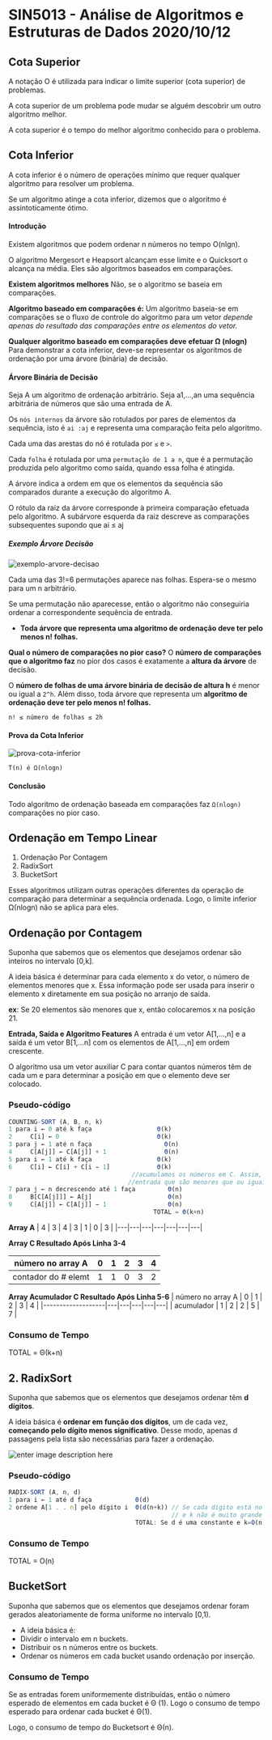 # SIN5013 - Análise de Algoritmos e Estruturas de Dados 2020/10/12

## Cota Superior 
A notação O é utilizada para indicar o limite superior (cota superior) de problemas.

A cota superior de um problema pode mudar se alguém descobrir um outro algoritmo melhor.

A cota superior é o tempo do melhor algoritmo conhecido para o problema.

## Cota Inferior
A cota inferior é o número de operações mínimo que requer qualquer algoritmo para resolver um problema.

Se um algoritmo atinge a cota inferior, dizemos que o algoritmo é assintoticamente ótimo.

#### Introdução 
Existem algoritmos que podem ordenar n números no tempo O(nlgn).

O algoritmo Mergesort e Heapsort alcançam esse limite e o Quicksort o alcança na média. Eles são algoritmos baseados em comparações.

**Existem algoritmos melhores**
Não, se o algoritmo se baseia em comparações.

**Algoritmo baseado em comparações é:**
Um algoritmo baseia-se em comparações se o fluxo de controle do algoritmo para um vetor *depende apenas do resultado das comparações entre os elementos do vetor.*

**Qualquer algoritmo baseado em comparações deve efetuar Ω (nlogn)**
Para demonstrar a cota inferior, deve-se representar os algoritmos de ordenação por uma árvore (binária) de decisão.

#### Árvore Binária de Decisão
Seja A um algoritmo de ordenação arbitrário. Seja a1,...,an  uma sequência arbitrária de  números que são uma entrada de A.

Os `nós internos` da árvore são rotulados por pares de elementos da sequência, isto é `ai :aj` e representa uma comparação feita pelo algoritmo.

Cada uma das arestas do nó é rotulada por `≤` e `>`.

Cada `folha` é rotulada por uma `permutação de 1 a n`, que é a permutação produzida pelo algoritmo como saída, quando essa folha é atingida.

A árvore indica a ordem em que os elementos da sequência são comparados durante a execução do algoritmo A.
 
O rótulo da raiz da árvore corresponde à primeira comparação efetuada pelo algoritmo. A subárvore esquerda da raiz descreve as comparações subsequentes supondo que ai ≤ aj

##### Exemplo Árvore Decisão

![exemplo-arvore-decisao](exemplo-arvore-decisao.png)

Cada uma das 3!=6 permutações aparece nas folhas. Espera-se o mesmo para um n arbitrário.

Se uma permutação não aparecesse, então o algoritmo não conseguiria ordenar a correspondente sequência de entrada.

- **Toda árvore que representa uma algoritmo de ordenação deve ter pelo menos n! folhas.**

**Qual o número de comparações no pior caso?** 
O **número de comparações que o algoritmo faz** no pior dos casos é exatamente a **altura da árvore** de decisão.

O **número de folhas de uma árvore binária de decisão de altura h** é menor ou igual a `2^h`.  Além disso, toda árvore que representa um **algoritmo de ordenação deve ter pelo menos n! folhas.**
 
```
n! ≤ número de folhas ≤ 2h
```

#### Prova da Cota Inferior
![prova-cota-inferior](prova-cota-inferior.png)

    T(n) é Ω(nlogn)

#### Conclusão
Todo  algoritmo de ordenação baseada em comparações faz `Ω(nlogn)` comparações no pior caso.


## Ordenação em Tempo Linear
1. Ordenação Por Contagem
2.	RadixSort
3. BucketSort
 
Esses algoritmos utilizam outras operações diferentes da operação de comparação para determinar a sequência ordenada. Logo, o limite inferior Ω(nlogn) não se aplica para eles.

## Ordenação por Contagem
Suponha que sabemos que os elementos que desejamos ordenar são inteiros no intervalo [0,k].

A ideia básica é determinar para cada elemento x do vetor, o número de elementos menores que x. Essa informação pode ser usada para inserir o elemento x diretamente em sua posição no arranjo de saída.

**ex**: Se 20 elementos são menores que x, então colocaremos x na posição 21.

**Entrada, Saída e Algoritmo Features**
A entrada é um vetor A[1,...,n] e a saída é um vetor B[1,...n] com os elementos de A[1,...,n] em ordem crescente.

O algoritmo usa um vetor auxiliar C para contar quantos números têm de cada um e para determinar a posição em que o elemento deve ser colocado.

### Pseudo-código
```js
COUNTING-SORT (A, B, n, k)
1 para i ← 0 até k faça                  Θ(k)
2     C[i] ← 0 							 Θ(k)
3 para j ← 1 até n faça					   Θ(n)
4     C[A[j]] ← C[A[j]] + 1                Θ(n)
5 para i ← 1 até k faça                  Θ(k)
6     C[i] ← C[i] + C[i − 1]             Θ(k)
                                  //acumulamos os números em C. Assim, C[i] terá o número de elementos da 
								 //entrada que são menores que ou iguais a i.
7 para j ← n decrescendo até 1 faça         Θ(n)
8     B[C[A[j]]] ← A[j]						Θ(n)
9     C[A[j]] ← C[A[j]] − 1					Θ(n)
										TOTAL = Θ(k+n)
```

**Array A**
| 4 | 3 | 4 | 3 | 1 | 0 | 3 |
|---|---|---|---|---|---|---|

**Array C Resultado Após Linha 3-4**

| número no array A | 0 | 1 | 2 | 3 | 4 |
|-------------------|---|---|---|---|---|
|contador do # elemt| 1 | 1 | 0 | 3 | 2 |


**Array Acumulador C Resultado Após Linha 5-6**
| número no array A | 0 | 1 | 2 | 3 | 4 |
|-------------------|---|---|---|---|---|
| acumulador        | 1 | 2 | 2 | 5 | 7 |


### Consumo de Tempo 
TOTAL = Θ(k+n)

## 2.	RadixSort
Suponha que sabemos que os elementos que desejamos ordenar têm **d dígitos**.

A ideia básica é **ordenar em função dos dígitos**, um de cada vez, **começando pelo dígito menos significativo**. Desse modo, apenas d passagens pela lista são necessárias para fazer a ordenação.

![enter image description here](radixsort-example.png)

### Pseudo-código
```js
RADIX-SORT (A, n, d)
1 para i ← 1 até d faça            Θ(d)
2 ordene A[1 . . n] pelo dígito i  Θ(d(n+k)) // Se cada dígito está no intervalo de 0 a k-1 
								             // e k não é muito grande podemos usar a ordenação por contagem.
								   TOTAL: Se d é uma constante e k=O(n), Radixsort é linear.
```

### Consumo de Tempo 
TOTAL = O(n)

## BucketSort
Suponha que sabemos que os elementos que desejamos ordenar foram gerados aleatoriamente de forma uniforme no intervalo [0,1).

- A ideia básica é:
- Dividir o intervalo em n buckets.
- Distribuir os n números entre os buckets.
- Ordenar os números em cada bucket usando ordenação por inserção.

### Consumo de Tempo 
Se as entradas forem uniformemente distribuídas, então o número esperado de elementos em cada bucket é Θ (1). Logo o consumo de tempo esperado para ordenar cada bucket é Θ(1).
 
Logo, o consumo de tempo do Bucketsort é Θ(n).
